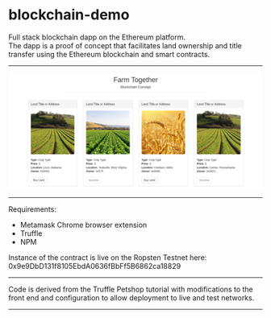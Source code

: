 # blockchain-demo

Full stack blockchain dapp on the Ethereum platform. <br/>
The dapp is a proof of concept that facilitates land ownership and title transfer
using the Ethereum blockchain and smart contracts. 

------

![Dashboard](blockchain-demo.png)

------

Requirements:

- Metamask Chrome browser extension
- Truffle
- NPM

Instance of the contract is live on the Ropsten Testnet here: 
0x9e9DbD131f8105EbdA0636fBbFf5B6862ca18829

------

Code is derived from the Truffle Petshop tutorial with modifications to the
front end and configuration to allow deployment to live and test networks.

-------

